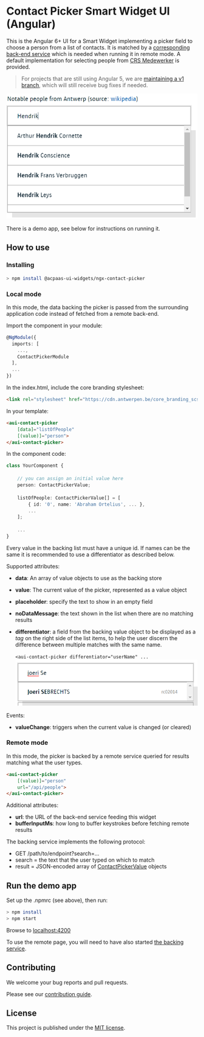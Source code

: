 # Contact Picker Smart Widget UI (Angular)

This is the Angular 6+ UI for a Smart Widget implementing a picker field to choose a person from a list of contacts. It is matched by a [corresponding back-end service](https://github.com/digipolisantwerp/contact-picker_service_nodejs) which is needed when running it in remote mode. A default implementation for selecting people from [CRS Medewerker](https://acpaas.digipolis.be/nl/product/crs-medewerker) is provided.

> For projects that are still using Angular 5, we are [maintaining a v1 branch](https://github.com/digipolisantwerp/contact-picker_widget_angular/tree/v1-master), which will still receive bug fixes if needed.

![screenshot](example.png)

There is a demo app, see below for instructions on running it.

## How to use

### Installing

```sh
> npm install @acpaas-ui-widgets/ngx-contact-picker
```

### Local mode

In this mode, the data backing the picker is passed from the surrounding application code instead of fetched from a remote back-end.

Import the component in your module:

```ts
@NgModule({
  imports: [
    ...,
    ContactPickerModule
  ],
  ...
})
```

In the index.html, include the core branding stylesheet:

```html
<link rel="stylesheet" href="https://cdn.antwerpen.be/core_branding_scss/3.0.3/main.min.css">
```

In your template:

```html
<aui-contact-picker
    [data]="listOfPeople"
    [(value)]="person">
</aui-contact-picker>
```

In the component code:

```ts
class YourComponent {

    // you can assign an initial value here
    person: ContactPickerValue;

    listOfPeople: ContactPickerValue[] = [
        { id: '0', name: 'Abraham Ortelius', ... },
        ...
    ];

    ...
}
```

Every value in the backing list must have a unique id. If names can be the same it is recommended to use a differentiator as described below.

Supported attributes:

- **data**: An array of value objects to use as the backing store
- **value**: The current value of the picker, represented as a value object
- **placeholder**: specify the text to show in an empty field
- **noDataMessage**: the text shown in the list when there are no matching results
- **differentiator**: a field from the backing value object to be displayed as a *tag* on the right side of the list items, to help the user discern the difference between multiple matches with the same name.

    `<aui-contact-picker differentiator="userName" ...`
    ![differentiator example](example-differentiator.png)

Events:

- **valueChange**: triggers when the current value is changed (or cleared)

### Remote mode

In this mode, the picker is backed by a remote service queried for results matching what the user types.

```html
<aui-contact-picker
    [(value)]="person"
    url="/api/people">
</aui-contact-picker>
```

Additional attributes:

- **url**: the URL of the back-end service feeding this widget
- **bufferInputMs**: how long to buffer keystrokes before fetching remote results

The backing service implements the following protocol:

- GET /path/to/endpoint?search=...
- search = the text that the user typed on which to match
- result = JSON-encoded array of [ContactPickerValue](src/contact-picker/contact-picker.types.ts) objects

## Run the demo app

Set up the .npmrc (see above), then run:

```sh
> npm install
> npm start
```

Browse to [localhost:4200](http://localhost:4200)

To use the remote page, you will need to have also started [the backing service](https://github.com/digipolisantwerp/contact-picker_service_nodejs).

## Contributing

We welcome your bug reports and pull requests.

Please see our [contribution guide](CONTRIBUTING.md).

## License

This project is published under the [MIT license](LICENSE.md).
